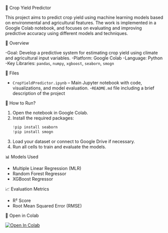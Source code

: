 🌾 Crop Yield Predictor

This project aims to predict crop yield using machine learning models based on environmental and agricultural features. The work is implemented in a Google Colab notebook, and focuses on evaluating and improving predictive accuracy using different models and techniques.

📌 Overview

-Goal: Develop a predictive system for estimating crop yield using climate and agricultural input variables.
-Platform: Google Colab
-Language: Python
-Key Libraries: `pandas`, `numpy`, `xgboost`, `seaborn`, `smogn`

📁 Files

- `CropYieldPredictor.ipynb` – Main Jupyter notebook with code, visualizations, and model evaluation.
-`README.md` file including a brief description of the project

🚀 How to Run?
1. Open the notebook in Google Colab.
2. Install the required packages:
   ```python
   !pip install seaborn
   !pip install smogn
   ```
3. Load your dataset or connect to Google Drive if necessary.
4. Run all cells to train and evaluate the models.

📊 Models Used
- Multiple Linear Regression (MLR)
- Random Forest Regressor
- XGBoost Regressor

📈 Evaluation Metrics

- R² Score
- Root Mean Squared Error (RMSE)

🔗 Open in Colab

[![Open In Colab](https://colab.research.google.com/drive/1Q6VTMmysOlvg5p9qQf27hIpY54T8Yube)](https://github.com/SallyAboulhosn2001/CropYieldPredictor)


